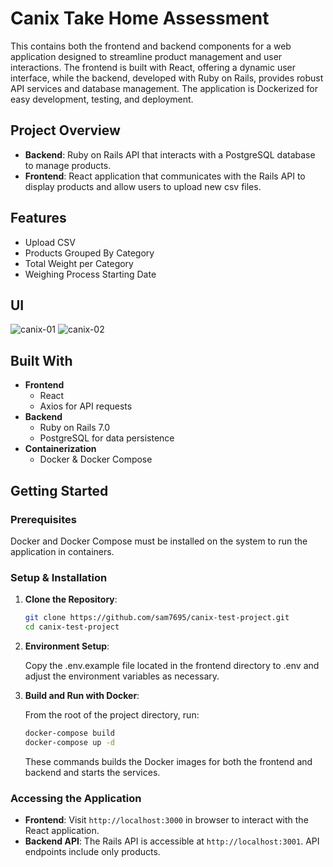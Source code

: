 # Canix Take Home Assessment

This contains both the frontend and backend components for a web application designed to streamline product management and user interactions. The frontend is built with React, offering a dynamic user interface, while the backend, developed with Ruby on Rails, provides robust API services and database management. The application is Dockerized for easy development, testing, and deployment.

## Project Overview

- **Backend**: Ruby on Rails API that interacts with a PostgreSQL database to manage products.
- **Frontend**: React application that communicates with the Rails API to display products and allow users to upload new csv files.

## Features

- Upload CSV
- Products Grouped By Category
- Total Weight per Category
- Weighing Process Starting Date

## UI

![canix-01](https://github.com/sam7695/canix-test-project/assets/133997107/0930ed88-e9e5-4bc6-8a5a-da0f34b4ebf9)
![canix-02](https://github.com/sam7695/canix-test-project/assets/133997107/3ca4aecf-e09e-4dcc-aaeb-d344a6e6f650)

## Built With

- **Frontend**
  - React
  - Axios for API requests
- **Backend**
  - Ruby on Rails 7.0
  - PostgreSQL for data persistence
- **Containerization**
  - Docker & Docker Compose

## Getting Started

### Prerequisites

Docker and Docker Compose must be installed on the system to run the application in containers.

### Setup & Installation

1. **Clone the Repository**:

    ```bash
    git clone https://github.com/sam7695/canix-test-project.git
    cd canix-test-project
    ```

2. **Environment Setup**:

    Copy the .env.example file located in the frontend directory to .env and adjust the environment variables as necessary.

3. **Build and Run with Docker**:

    From the root of the project directory, run:

    ```bash
    docker-compose build
    docker-compose up -d
    ```

    These commands builds the Docker images for both the frontend and backend and starts the services.

### Accessing the Application

- **Frontend**: Visit `http://localhost:3000` in browser to interact with the React application.
- **Backend API**: The Rails API is accessible at `http://localhost:3001`. API endpoints include only products.
